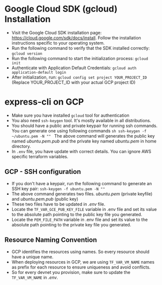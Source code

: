 # Google Cloud SDK (gcloud) Installation

- Visit the Google Cloud SDK installation page: https://cloud.google.com/sdk/docs/install. Follow the installation instructions specific to your operating system.
- Run the following command to verify that the SDK installed correctly:
  `gcloud version`
- Run the following command to start the initialization process:
  `gcloud init`
- Authenticate with Application Default Credentials:
  `gcloud auth application-default login`
- After initialization, run: `gcloud config set project YOUR_PROJECT_ID` (Replace YOUR_PROJECT_ID with your actual GCP project ID)

# express-cli on GCP

- Make sure you have installed `gcloud` tool for authentication
- You also need `ssh-keygen` tool. It's mostly available in all distributions.
- You should have a public and private keypair for running ssh commands. You can generate one using following commands
  `sh
ssh-keygen -f ~/ubuntu.pem -N ""
`
  The above command will generates the public key named _ubuntu.pem.pub_ and the private key named _ubuntu.pem_ in home directory.
- In `.env` file, you have update with correct details. You can ignore AWS specific terraform variables.

## GCP - SSH configuration

- If you don't have a keypair, run the following command to generate an SSH key pair: `ssh-keygen -f ubuntu.pem -N ""`
- The above command generates two files. _ubuntu.pem_ (private keyfile) and _ubuntu.pem.pub_ (public key)
- These two files have to be updated in _.env_ file.
- Locate the `TF_VAR_GCE_PUB_KEY_FILE` variable in .env file and set its value to the absolute path pointing to the public key file you generated.
- Locate the `PEM_FILE_PATH` variable in .env file and set its value to the absolute path pointing to the private key file you generated.

## Resource Naming Convention

- GCP identifies the resources using names. So every resource should have a unique name.
- When deploying resources in GCP, we are using `TF_VAR_VM_NAME` names as prefix for each resource to ensure uniqueness and avoid conflicts.
- So for every devnet you provision, make sure to update the `TF_VAR_VM_NAME` in _.env_.

